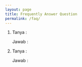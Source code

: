 ```yaml
---
layout: page
title: Frequently Answer Question
permalink: /faq/
---
```


1. Tanya :
	
	Jawab :

2. Tanya : 

	Jawab :

